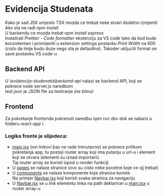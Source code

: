 # Evidencija Studenata

Kako je sad JSX umjesto TSX mozda ce trebat neke stvari dodatno izmjeniti \
Ako sta ne radi _npm install_ \
U backendu ce mozda trebat _npm install express_ \
Instalirati _Prettier - Code formatter_ ekstenziju za VS code tako da kod bude konzistentan i promijeniti u extension settings postavku _Print Width_ na 600 (cisto da linije budu duze nego sta je defaultno). Takoder ukljuciti format on save postavku VS code-u

## Backend API

U _\evidencija-studenata\backend-api_ nalazi se backend API, koji se pokrece node server.js naredbom \
test.json je JSON file za testiranje _(ne bitno)_

## Frontend

Za pokretanje frontenda pokrenuti naredbu _npm run dev_ dok se nalazis u folderu _react-app_ \

### Logika fronte je slijedeca:

- [main.jsx](react-app\src\main.jsx) (ovi linkovi bas ne rade trenutacno) se pokrece prilikom pokretanja app, tu postoji router array koji ima putanju u url-u i element koji se otvara (elementi su iznad importani). \
  Taj router array se koristi ispod u render funkciji
- U [pages](react-app\src\pages) se nalaze stranice (ovo su cisto neke pocetne koje ce vjj trebat)
- U [components](react-app\src\components) se nalaze komponente koje stranice koriste \
  Na primjer [Navbar.jsx](react-app\src\components\Navbar.jsx) koji koristi svaka stranica za navigaciju
- U [Navbar.jsx](react-app\src\components\Navbar.jsx) se u _link_ elementu linka na path deklariran u [main.tsx](react-app\src\main.tsx) u router array-u
